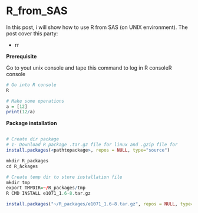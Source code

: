 # R_from_SAS

In this post, i will show how to use R from SAS (on UNIX environment).
The post cover this party:
  - rr

**Prerequisite**  



Go to yout unix console and tape this command to log in R consoleR console
```R
# Go into R console
R

# Make some operations
a = [12]
print(12/a)

```

**Package installation**
```R

# Create dir package
# 1- Download R package .tar.gz file for linux and .gzip file for 
install.packages(<pathtopackage>, repos = NULL, type="source")

mkdir R_packages
cd R_âckages

# Create temp dir to store installation file
mkdir tmp
export TMPDIR=~/R_packages/tmp
R CMD INSTALL e1071_1.6-8.tar.gz

install.packages("~/R_packages/e1071_1.6-8.tar.gz", repos = NULL, type="source")
